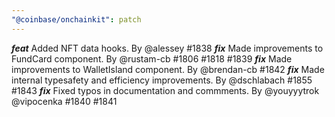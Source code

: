 ```yaml
---
"@coinbase/onchainkit": patch
---
```


***feat*** Added NFT data hooks. By @alessey #1838
***fix*** Made improvements to FundCard component. By @rustam-cb #1806 #1818 #1839
***fix*** Made improvements to WalletIsland component. By @brendan-cb #1842
***fix*** Made internal typesafety and efficiency improvements. By @dschlabach #1855 #1843
***fix*** Fixed typos in documentation and commments. By @youyyytrok @vipocenka #1840 #1841